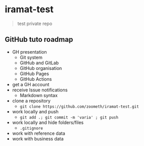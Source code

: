 # iramat-test
> test private repo

## GitHub tuto roadmap

- GH presentation
    - Git system
    - GitHub and GitLab
    - GitHub organisation
    - GitHub Pages
    - GitHub Actions
- get a GH account
- receive Issue notifications
    - Markdown syntax
- clone a repository
    - `git clone https://github.com/zoometh/iramat-test.git` 
- work locally and push
    - `git add .; git commit -m 'varia' ; git push`
- work locally and hide folders/files
    - `.gitignore`
- work with reference data
- work with business data
